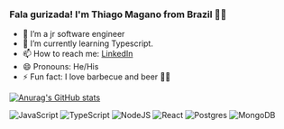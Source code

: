 ### Fala gurizada! I'm Thiago Magano from Brazil 👨‍💻

- 👶 I’m a jr software engineer
- 🌱 I’m currently learning Typescript.
- 📫 How to reach me:  [LinkedIn](https://linkedin.com/in/thiagomagano)
- 😄 Pronouns: He/His
- ⚡ Fun fact: I love barbecue and beer 🍖🍻

[![Anurag's GitHub stats](https://github-readme-stats.vercel.app/api?username=thiagomagano&show_icons=true&theme=radical)](https://github.com/anuraghazra/github-readme-stats)

![JavaScript](https://img.shields.io/badge/javascript-%23323330.svg?style=for-the-badge&logo=javascript&logoColor=%23F7DF1E)
![TypeScript](https://img.shields.io/badge/typescript-%23007ACC.svg?style=for-the-badge&logo=typescript&logoColor=white)
![NodeJS](https://img.shields.io/badge/node.js-6DA55F?style=for-the-badge&logo=node.js&logoColor=white)
![React](https://img.shields.io/badge/react-%2320232a.svg?style=for-the-badge&logo=react&logoColor=%2361DAFB)
![Postgres](https://img.shields.io/badge/postgres-%23316192.svg?style=for-the-badge&logo=postgresql&logoColor=white)
![MongoDB](https://img.shields.io/badge/MongoDB-%234ea94b.svg?style=for-the-badge&logo=mongodb&logoColor=white)

